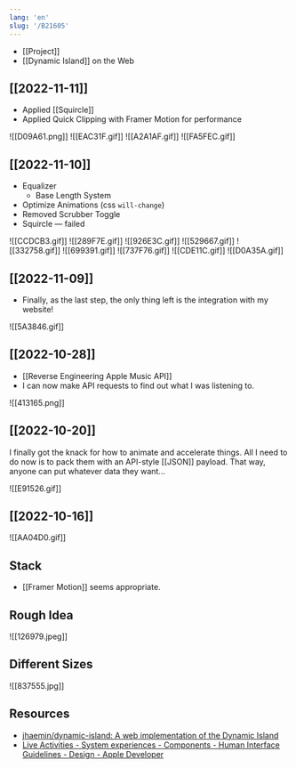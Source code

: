 ```yaml
---
lang: 'en'
slug: '/B21605'
---
```


- [[Project]]
- [[Dynamic Island]] on the Web

## [[2022-11-11]]

- Applied [[Squircle]]
- Applied Quick Clipping with Framer Motion for performance

![[D09A61.png]]
![[EAC31F.gif]]
![[A2A1AF.gif]]
![[FA5FEC.gif]]

## [[2022-11-10]]

- Equalizer
  - Base Length System
- Optimize Animations (css `will-change`)
- Removed Scrubber Toggle
- Squircle — failed

![[CCDCB3.gif]]
![[289F7E.gif]]
![[926E3C.gif]]
![[529667.gif]]
![[332758.gif]]
![[699391.gif]]
![[737F76.gif]]
![[CDE11C.gif]]
![[D0A35A.gif]]

## [[2022-11-09]]

- Finally, as the last step, the only thing left is the integration with my website!

![[5A3846.gif]]

## [[2022-10-28]]

- [[Reverse Engineering Apple Music API]]
- I can now make API requests to find out what I was listening to.

![[413165.png]]

## [[2022-10-20]]

I finally got the knack for how to animate and accelerate things.
All I need to do now is to pack them with an API-style [[JSON]] payload.
That way, anyone can put whatever data they want...

![[E91526.gif]]

## [[2022-10-16]]

![[AA04D0.gif]]

## Stack

- [[Framer Motion]] seems appropriate.

## Rough Idea

![[126979.jpeg]]

## Different Sizes

![[837555.jpg]]

## Resources

- [jhaemin/dynamic-island: A web implementation of the Dynamic Island](https://github.com/jhaemin/dynamic-island)
- [Live Activities - System experiences - Components - Human Interface Guidelines - Design - Apple Developer](https://developer.apple.com/design/human-interface-guidelines/components/system-experiences/live-activities)
